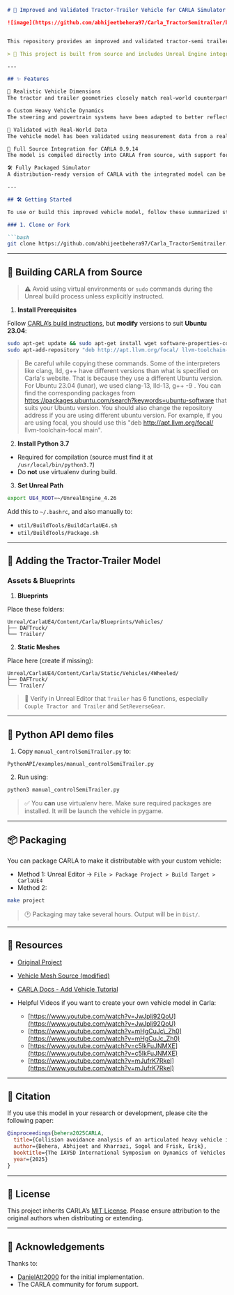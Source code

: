 ````markdown
# 🚛 Improved and Validated Tractor-Trailer Vehicle for CARLA Simulator

![image](https://github.com/abhijeetbehera97/Carla_TractorSemitrailer/blob/main/TractorSemitrailer.png)


This repository provides an improved and validated tractor-semi trailer combination model for the [CARLA Simulator](https://carla.org/), based on the source build of CARLA version **0.9.14**. It includes fixes to existing blueprint issues, addressing several limitations found in earlier implementations and a complete integration workflow for custom vehicle addition and simulator packaging.

> 📌 This project is built from source and includes Unreal Engine integration, custom blueprints, and Python API enhancements.

---

## ✨ Features

📏 Realistic Vehicle Dimensions
The tractor and trailer geometries closely match real-world counterparts, improving the validity of simulation data and enabling more accurate comparisons with physical tests.

⚙️ Custom Heavy Vehicle Dynamics
The steering and powertrain systems have been adapted to better reflect the behavior of articulated heavy vehicles.

🧪 Validated with Real-World Data
The vehicle model has been validated using measurement data from a real DAF XF95 truck, ensuring high fidelity in behavior and dynamics.

🧩 Full Source Integration for CARLA 0.9.14
The model is compiled directly into CARLA from source, with support for Ubuntu 23.04 — bypassing the limitations of older builds and making development more accessible.

🛠️ Fully Packaged Simulator 
A distribution-ready version of CARLA with the integrated model can be built and shared easily for simulation and testing use cases.

---

## 🛠️ Getting Started

To use or build this improved vehicle model, follow these summarized steps:

### 1. Clone or Fork

```bash
git clone https://github.com/abhijeetbehera97/Carla_TractorSemitrailer.git
````

---

## 🧱 Building CARLA from Source

> ⚠️ Avoid using virtual environments or `sudo` commands during the Unreal build process unless explicitly instructed.

1. **Install Prerequisites**

Follow [CARLA’s build instructions](https://carla.readthedocs.io/en/0.9.14/build_linux/), but **modify** versions to suit **Ubuntu 23.04**:

```bash
sudo apt-get update && sudo apt-get install wget software-properties-common && sudo add-apt-repository ppa:ubuntu-toolchain-r/test && wget -O - https://apt.llvm.org/llvm-snapshot.gpg.key|sudo apt-key add – && sudo apt-get update
sudo apt-add-repository "deb http://apt.llvm.org/focal/ llvm-toolchain-lunar main" sudo apt-get install build-essential clang-13 lld-13 g++-9 cmake ninja-build libvulkan1 python-is-python3 python-dev-is-python3 python3-dev python3-pip libpng-dev libtiff5-dev libjpeg-dev tzdata sed curl unzip autoconf libtool rsync libxml2-dev git sudo update-alternatives --install /usr/bin/clang++ clang++ /usr/lib/llvm-13/bin/clang++ 180 && sudo update-alternatives --install /usr/bin/clang clang /usr/lib/llvm-13/bin/clang 180
```

> Be careful while copying these commands. Some of the interpreters like clang, lld, g++ have different versions than what is specified on Carla's website. That is because they use a different Ubuntu version. For Ubuntu 23.04 (lunar), we used clang-13, lld-13, g++ -9 . You can find the corresponding packages from https://packages.ubuntu.com/search?keywords=ubuntu-software that suits your Ubuntu version. You should also change the repository address if you are using different ubuntu version. For example, if you are using focal, you should use this "deb http://apt.llvm.org/focal/ llvm-toolchain-focal main".

2. **Install Python 3.7**

* Required for compilation (source must find it at `/usr/local/bin/python3.7`)
* Do **not** use virtualenv during build.

3. **Set Unreal Path**

```bash
export UE4_ROOT=~/UnrealEngine_4.26
```

Add this to `~/.bashrc`, and also manually to:

* `util/BuildTools/BuildCarlaUE4.sh`
* `util/BuildTools/Package.sh`

---

## 🚚 Adding the Tractor-Trailer Model

### Assets & Blueprints

1. **Blueprints**

Place these folders:

```
Unreal/CarlaUE4/Content/Carla/Blueprints/Vehicles/
├── DAFTruck/
└── Trailer/
```

2. **Static Meshes**

Place here (create if missing):

```
Unreal/CarlaUE4/Content/Carla/Static/Vehicles/4Wheeled/
├── DAFTruck/
└── Trailer/
```

> 📌 Verify in Unreal Editor that `Trailer` has 6 functions, especially `Couple Tractor and Trailer` and `SetReverseGear`.

---

## 🐍 Python API demo files

1. Copy `manual_controlSemiTrailer.py` to:

```
PythonAPI/examples/manual_controlSemiTrailer.py
```

2. Run using:

```bash
python3 manual_controlSemiTrailer.py
```

> ✅ You **can** use virtualenv here. Make sure required packages are installed. It will be launch the vehicle in pygame. 

---

## 📦 Packaging

You can package CARLA to make it distributable with your custom vehicle:

* Method 1: Unreal Editor → `File > Package Project > Build Target > CarlaUE4`
* Method 2:

```bash
make project
```

> 🕐 Packaging may take several hours. Output will be in `Dist/`.

---

## 📎 Resources

* [Original Project](https://github.com/DanielAtt2000/Tractor-Trailer-Vehicle-and-Roundabout-Dataset-Carla)
* [Vehicle Mesh Source (modified)](https://github.com/frankeng/CarlaSemiTruckTrailer)
* [CARLA Docs - Add Vehicle Tutorial](https://carla.readthedocs.io/en/0.9.14/tuto_A_add_vehicle/)
* Helpful Videos if you want to create your own vehicle model in Carla:

  * [https://www.youtube.com/watch?v=JwJplj92QoU](https://www.youtube.com/watch?v=JwJplj92QoU)
  * [https://www.youtube.com/watch?v=mHgCuJc\_Zh0](https://www.youtube.com/watch?v=mHgCuJc_Zh0)
  * [https://www.youtube.com/watch?v=c5IkFuJNMXE](https://www.youtube.com/watch?v=c5IkFuJNMXE)
  * [https://www.youtube.com/watch?v=mJufrK7RkeI](https://www.youtube.com/watch?v=mJufrK7RkeI)

---

## 🧾 Citation

If you use this model in your research or development, please cite the following paper:

```bibtex
@inproceedings{behera2025CARLA,
  title={Collision avoidance analysis of an articulated heavy vehicle in CARLA},
  author={Behera, Abhijeet and Kharrazi, Sogol and Frisk, Erik},
  booktitle={The IAVSD International Symposium on Dynamics of Vehicles on Roads and Tracks},
  year={2025}
}
```

---

## 📄 License

This project inherits CARLA’s [MIT License](https://github.com/carla-simulator/carla/blob/master/LICENSE). Please ensure attribution to the original authors when distributing or extending.

---

## 🙌 Acknowledgements

Thanks to:

* [DanielAtt2000](https://github.com/DanielAtt2000) for the initial implementation.
* The CARLA community for forum support.


